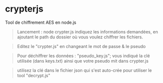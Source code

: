 # crypterjs
Tool de chiffrement AES en node.js

> Lancement : node crypter.js
indiquez les informations demandées, en ajoutant le path du dossier où vous voulez chiffrer les fichiers.

> Editez le "crypter.js" en changeant le mot de passe & le pseudo

> Pour déchiffrer les données : "pseudo_key.js"; vous indiqué la clé utilisée (dans keys.txt) ainsi que votre pseudo mit dans crypter.js

> utilisez la clé dans le fichier json qui s'est auto-crée pour utiliser le tool "decrypt.js"
